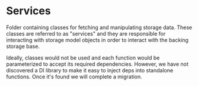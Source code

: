 # Services

Folder containing classes for fetching and manipulating storage data. These classes are referred to as "services" and they are responsible for interacting with storage model objects in order to interact with the backing storage base. 

Ideally, classes would not be used and each function would be parameterized to accept its required dependencies. However, we have not discovered a DI library to make it easy to inject deps into standalone functions. Once it's found we will complete a migration.
